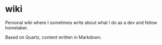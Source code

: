 # wiki

Personal wiki where I sometimes write about what I do as a dev and fellow homelaber.

Based on Quartz, content written in Markdown.

